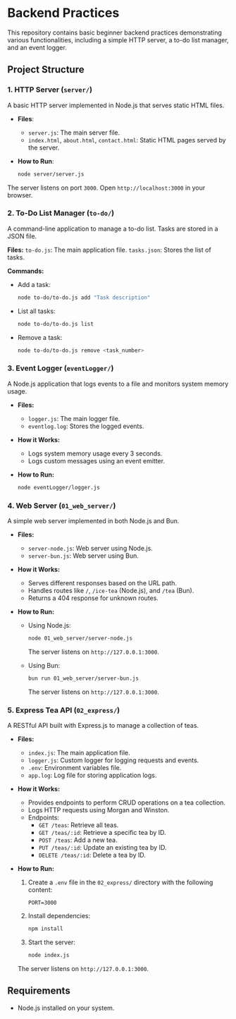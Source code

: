 # Backend Practices

This repository contains basic beginner backend practices demonstrating various functionalities, including a simple HTTP server, a to-do list manager, and an event logger.

## Project Structure

### 1. HTTP Server (`server/`)

A basic HTTP server implemented in Node.js that serves static HTML files.

- **Files**:
  - `server.js`: The main server file.
  - `index.html`, `about.html`, `contact.html`: Static HTML pages served by the server.

- **How to Run**:
  ```bash
  node server/server.js
  ```

The server listens on port `3000`. Open `http://localhost:3000` in your browser.

### 2. To-Do List Manager (`to-do/`)
A command-line application to manage a to-do list. Tasks are stored in a JSON file.

**Files:**
`to-do.js`: The main application file.
`tasks.json`: Stores the list of tasks.

**Commands:**
 - Add a task:
    ```bash
    node to-do/to-do.js add "Task description"
    ```

 - List all tasks:
    ```bash
    node to-do/to-do.js list
    ```

 - Remove a task:
    ```bash
    node to-do/to-do.js remove <task_number>
    ```
### 3. Event Logger (`eventLogger/`)
A Node.js application that logs events to a file and monitors system memory usage.

- **Files:**
    - `logger.js`: The main logger file.
    - `eventlog.log`: Stores the logged events.

- **How it Works:**
   - Logs system memory usage every 3 seconds.
   - Logs custom messages using an event emitter.

- **How to Run:**
    ```bash
    node eventLogger/logger.js
    ```

### 4. Web Server (`01_web_server/`)

A simple web server implemented in both Node.js and Bun.

- **Files:**
  - `server-node.js`: Web server using Node.js.
  - `server-bun.js`: Web server using Bun.

- **How it Works:**
  - Serves different responses based on the URL path.
  - Handles routes like `/`, `/ice-tea` (Node.js), and `/tea` (Bun).
  - Returns a 404 response for unknown routes.

- **How to Run:**
  - Using Node.js:
    ```bash
    node 01_web_server/server-node.js
    ```
    The server listens on `http://127.0.0.1:3000`.

  - Using Bun:
    ```bash
    bun run 01_web_server/server-bun.js
    ```
    The server listens on `http://127.0.0.1:3000`.

### 5. Express Tea API (`02_express/`)

A RESTful API built with Express.js to manage a collection of teas.

- **Files:**
  - `index.js`: The main application file.
  - `logger.js`: Custom logger for logging requests and events.
  - `.env`: Environment variables file.
  - `app.log`: Log file for storing application logs.

- **How it Works:**
  - Provides endpoints to perform CRUD operations on a tea collection.
  - Logs HTTP requests using Morgan and Winston.
  - Endpoints:
    - `GET /teas`: Retrieve all teas.
    - `GET /teas/:id`: Retrieve a specific tea by ID.
    - `POST /teas`: Add a new tea.
    - `PUT /teas/:id`: Update an existing tea by ID.
    - `DELETE /teas/:id`: Delete a tea by ID.

- **How to Run:**
  1. Create a `.env` file in the `02_express/` directory with the following content:
     ```
     PORT=3000
     ```
  2. Install dependencies:
     ```bash
     npm install
     ```
  3. Start the server:
     ```bash
     node index.js
     ```
  The server listens on `http://127.0.0.1:3000`.

## Requirements
 - Node.js installed on your system.

